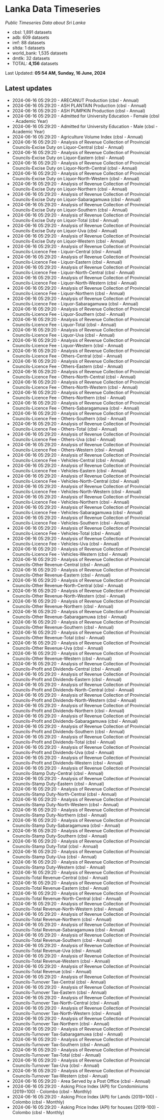 # Lanka Data Timeseries
*Public Timeseries Data about Sri Lanka*

* cbsl: 1,891 datasets
* adb: 609 datasets
* imf: 88 datasets
* sltda: 1 datasets
* world_bank: 1,535 datasets
* dmtlk: 32 datasets
* TOTAL: **4,156** datasets

Last Updated: **05:54 AM, Sunday, 16 June, 2024**

## Latest updates

* 2024-06-16 05:29:20 - ARECANUT Production (cbsl - Annual)
* 2024-06-16 05:29:20 - ASH PLANTAIN Production (cbsl - Annual)
* 2024-06-16 05:29:20 - ASH PUMPKIN Production (cbsl - Annual)
* 2024-06-16 05:29:20 - Admitted for University Education - Female (cbsl - Academic Year)
* 2024-06-16 05:29:20 - Admitted for University Education - Male (cbsl - Academic Year)
* 2024-06-16 05:29:20 - Agriculture Volume Index (cbsl - Annual)
* 2024-06-16 05:29:20 - Analysis of Revenue Collection of Provincial Councils-Excise Duty on Liquor-Central (cbsl - Annual)
* 2024-06-16 05:29:20 - Analysis of Revenue Collection of Provincial Councils-Excise Duty on Liquor-Eastern (cbsl - Annual)
* 2024-06-16 05:29:20 - Analysis of Revenue Collection of Provincial Councils-Excise Duty on Liquor-North-Central (cbsl - Annual)
* 2024-06-16 05:29:20 - Analysis of Revenue Collection of Provincial Councils-Excise Duty on Liquor-North-Western (cbsl - Annual)
* 2024-06-16 05:29:20 - Analysis of Revenue Collection of Provincial Councils-Excise Duty on Liquor-Northern (cbsl - Annual)
* 2024-06-16 05:29:20 - Analysis of Revenue Collection of Provincial Councils-Excise Duty on Liquor-Sabaragamuwa (cbsl - Annual)
* 2024-06-16 05:29:20 - Analysis of Revenue Collection of Provincial Councils-Excise Duty on Liquor-Southern (cbsl - Annual)
* 2024-06-16 05:29:20 - Analysis of Revenue Collection of Provincial Councils-Excise Duty on Liquor-Total (cbsl - Annual)
* 2024-06-16 05:29:20 - Analysis of Revenue Collection of Provincial Councils-Excise Duty on Liquor-Uva (cbsl - Annual)
* 2024-06-16 05:29:20 - Analysis of Revenue Collection of Provincial Councils-Excise Duty on Liquor-Western (cbsl - Annual)
* 2024-06-16 05:29:20 - Analysis of Revenue Collection of Provincial Councils-Licence Fee - Liquor-Central (cbsl - Annual)
* 2024-06-16 05:29:20 - Analysis of Revenue Collection of Provincial Councils-Licence Fee - Liquor-Eastern (cbsl - Annual)
* 2024-06-16 05:29:20 - Analysis of Revenue Collection of Provincial Councils-Licence Fee - Liquor-North-Central (cbsl - Annual)
* 2024-06-16 05:29:20 - Analysis of Revenue Collection of Provincial Councils-Licence Fee - Liquor-North-Western (cbsl - Annual)
* 2024-06-16 05:29:20 - Analysis of Revenue Collection of Provincial Councils-Licence Fee - Liquor-Northern (cbsl - Annual)
* 2024-06-16 05:29:20 - Analysis of Revenue Collection of Provincial Councils-Licence Fee - Liquor-Sabaragamuwa (cbsl - Annual)
* 2024-06-16 05:29:20 - Analysis of Revenue Collection of Provincial Councils-Licence Fee - Liquor-Southern (cbsl - Annual)
* 2024-06-16 05:29:20 - Analysis of Revenue Collection of Provincial Councils-Licence Fee - Liquor-Total (cbsl - Annual)
* 2024-06-16 05:29:20 - Analysis of Revenue Collection of Provincial Councils-Licence Fee - Liquor-Uva (cbsl - Annual)
* 2024-06-16 05:29:20 - Analysis of Revenue Collection of Provincial Councils-Licence Fee - Liquor-Western (cbsl - Annual)
* 2024-06-16 05:29:20 - Analysis of Revenue Collection of Provincial Councils-Licence Fee - Others-Central (cbsl - Annual)
* 2024-06-16 05:29:20 - Analysis of Revenue Collection of Provincial Councils-Licence Fee - Others-Eastern (cbsl - Annual)
* 2024-06-16 05:29:20 - Analysis of Revenue Collection of Provincial Councils-Licence Fee - Others-North-Central (cbsl - Annual)
* 2024-06-16 05:29:20 - Analysis of Revenue Collection of Provincial Councils-Licence Fee - Others-North-Western (cbsl - Annual)
* 2024-06-16 05:29:20 - Analysis of Revenue Collection of Provincial Councils-Licence Fee - Others-Northern (cbsl - Annual)
* 2024-06-16 05:29:20 - Analysis of Revenue Collection of Provincial Councils-Licence Fee - Others-Sabaragamuwa (cbsl - Annual)
* 2024-06-16 05:29:20 - Analysis of Revenue Collection of Provincial Councils-Licence Fee - Others-Southern (cbsl - Annual)
* 2024-06-16 05:29:20 - Analysis of Revenue Collection of Provincial Councils-Licence Fee - Others-Total (cbsl - Annual)
* 2024-06-16 05:29:20 - Analysis of Revenue Collection of Provincial Councils-Licence Fee - Others-Uva (cbsl - Annual)
* 2024-06-16 05:29:20 - Analysis of Revenue Collection of Provincial Councils-Licence Fee - Others-Western (cbsl - Annual)
* 2024-06-16 05:29:20 - Analysis of Revenue Collection of Provincial Councils-Licence Fee - Vehicles-Central (cbsl - Annual)
* 2024-06-16 05:29:20 - Analysis of Revenue Collection of Provincial Councils-Licence Fee - Vehicles-Eastern (cbsl - Annual)
* 2024-06-16 05:29:20 - Analysis of Revenue Collection of Provincial Councils-Licence Fee - Vehicles-North-Central (cbsl - Annual)
* 2024-06-16 05:29:20 - Analysis of Revenue Collection of Provincial Councils-Licence Fee - Vehicles-North-Western (cbsl - Annual)
* 2024-06-16 05:29:20 - Analysis of Revenue Collection of Provincial Councils-Licence Fee - Vehicles-Northern (cbsl - Annual)
* 2024-06-16 05:29:20 - Analysis of Revenue Collection of Provincial Councils-Licence Fee - Vehicles-Sabaragamuwa (cbsl - Annual)
* 2024-06-16 05:29:20 - Analysis of Revenue Collection of Provincial Councils-Licence Fee - Vehicles-Southern (cbsl - Annual)
* 2024-06-16 05:29:20 - Analysis of Revenue Collection of Provincial Councils-Licence Fee - Vehicles-Total (cbsl - Annual)
* 2024-06-16 05:29:20 - Analysis of Revenue Collection of Provincial Councils-Licence Fee - Vehicles-Uva (cbsl - Annual)
* 2024-06-16 05:29:20 - Analysis of Revenue Collection of Provincial Councils-Licence Fee - Vehicles-Western (cbsl - Annual)
* 2024-06-16 05:29:20 - Analysis of Revenue Collection of Provincial Councils-Other Revenue-Central (cbsl - Annual)
* 2024-06-16 05:29:20 - Analysis of Revenue Collection of Provincial Councils-Other Revenue-Eastern (cbsl - Annual)
* 2024-06-16 05:29:20 - Analysis of Revenue Collection of Provincial Councils-Other Revenue-North-Central (cbsl - Annual)
* 2024-06-16 05:29:20 - Analysis of Revenue Collection of Provincial Councils-Other Revenue-North-Western (cbsl - Annual)
* 2024-06-16 05:29:20 - Analysis of Revenue Collection of Provincial Councils-Other Revenue-Northern (cbsl - Annual)
* 2024-06-16 05:29:20 - Analysis of Revenue Collection of Provincial Councils-Other Revenue-Sabaragamuwa (cbsl - Annual)
* 2024-06-16 05:29:20 - Analysis of Revenue Collection of Provincial Councils-Other Revenue-Southern (cbsl - Annual)
* 2024-06-16 05:29:20 - Analysis of Revenue Collection of Provincial Councils-Other Revenue-Total (cbsl - Annual)
* 2024-06-16 05:29:20 - Analysis of Revenue Collection of Provincial Councils-Other Revenue-Uva (cbsl - Annual)
* 2024-06-16 05:29:20 - Analysis of Revenue Collection of Provincial Councils-Other Revenue-Western (cbsl - Annual)
* 2024-06-16 05:29:20 - Analysis of Revenue Collection of Provincial Councils-Profit and Dividends-Central (cbsl - Annual)
* 2024-06-16 05:29:20 - Analysis of Revenue Collection of Provincial Councils-Profit and Dividends-Eastern (cbsl - Annual)
* 2024-06-16 05:29:20 - Analysis of Revenue Collection of Provincial Councils-Profit and Dividends-North-Central (cbsl - Annual)
* 2024-06-16 05:29:20 - Analysis of Revenue Collection of Provincial Councils-Profit and Dividends-North-Western (cbsl - Annual)
* 2024-06-16 05:29:20 - Analysis of Revenue Collection of Provincial Councils-Profit and Dividends-Northern (cbsl - Annual)
* 2024-06-16 05:29:20 - Analysis of Revenue Collection of Provincial Councils-Profit and Dividends-Sabaragamuwa (cbsl - Annual)
* 2024-06-16 05:29:20 - Analysis of Revenue Collection of Provincial Councils-Profit and Dividends-Southern (cbsl - Annual)
* 2024-06-16 05:29:20 - Analysis of Revenue Collection of Provincial Councils-Profit and Dividends-Total (cbsl - Annual)
* 2024-06-16 05:29:20 - Analysis of Revenue Collection of Provincial Councils-Profit and Dividends-Uva (cbsl - Annual)
* 2024-06-16 05:29:20 - Analysis of Revenue Collection of Provincial Councils-Profit and Dividends-Western (cbsl - Annual)
* 2024-06-16 05:29:20 - Analysis of Revenue Collection of Provincial Councils-Stamp Duty-Central (cbsl - Annual)
* 2024-06-16 05:29:20 - Analysis of Revenue Collection of Provincial Councils-Stamp Duty-Eastern (cbsl - Annual)
* 2024-06-16 05:29:20 - Analysis of Revenue Collection of Provincial Councils-Stamp Duty-North-Central (cbsl - Annual)
* 2024-06-16 05:29:20 - Analysis of Revenue Collection of Provincial Councils-Stamp Duty-North-Western (cbsl - Annual)
* 2024-06-16 05:29:20 - Analysis of Revenue Collection of Provincial Councils-Stamp Duty-Northern (cbsl - Annual)
* 2024-06-16 05:29:20 - Analysis of Revenue Collection of Provincial Councils-Stamp Duty-Sabaragamuwa (cbsl - Annual)
* 2024-06-16 05:29:20 - Analysis of Revenue Collection of Provincial Councils-Stamp Duty-Southern (cbsl - Annual)
* 2024-06-16 05:29:20 - Analysis of Revenue Collection of Provincial Councils-Stamp Duty-Total (cbsl - Annual)
* 2024-06-16 05:29:20 - Analysis of Revenue Collection of Provincial Councils-Stamp Duty-Uva (cbsl - Annual)
* 2024-06-16 05:29:20 - Analysis of Revenue Collection of Provincial Councils-Stamp Duty-Western (cbsl - Annual)
* 2024-06-16 05:29:20 - Analysis of Revenue Collection of Provincial Councils-Total Revenue-Central (cbsl - Annual)
* 2024-06-16 05:29:20 - Analysis of Revenue Collection of Provincial Councils-Total Revenue-Eastern (cbsl - Annual)
* 2024-06-16 05:29:20 - Analysis of Revenue Collection of Provincial Councils-Total Revenue-North-Central (cbsl - Annual)
* 2024-06-16 05:29:20 - Analysis of Revenue Collection of Provincial Councils-Total Revenue-North-Western (cbsl - Annual)
* 2024-06-16 05:29:20 - Analysis of Revenue Collection of Provincial Councils-Total Revenue-Northern (cbsl - Annual)
* 2024-06-16 05:29:20 - Analysis of Revenue Collection of Provincial Councils-Total Revenue-Sabaragamuwa (cbsl - Annual)
* 2024-06-16 05:29:20 - Analysis of Revenue Collection of Provincial Councils-Total Revenue-Southern (cbsl - Annual)
* 2024-06-16 05:29:20 - Analysis of Revenue Collection of Provincial Councils-Total Revenue-Uva (cbsl - Annual)
* 2024-06-16 05:29:20 - Analysis of Revenue Collection of Provincial Councils-Total Revenue-Western (cbsl - Annual)
* 2024-06-16 05:29:20 - Analysis of Revenue Collection of Provincial Councils-Total Revenue (cbsl - Annual)
* 2024-06-16 05:29:20 - Analysis of Revenue Collection of Provincial Councils-Turnover Tax-Central (cbsl - Annual)
* 2024-06-16 05:29:20 - Analysis of Revenue Collection of Provincial Councils-Turnover Tax-Eastern (cbsl - Annual)
* 2024-06-16 05:29:20 - Analysis of Revenue Collection of Provincial Councils-Turnover Tax-North-Central (cbsl - Annual)
* 2024-06-16 05:29:20 - Analysis of Revenue Collection of Provincial Councils-Turnover Tax-North-Western (cbsl - Annual)
* 2024-06-16 05:29:20 - Analysis of Revenue Collection of Provincial Councils-Turnover Tax-Northern (cbsl - Annual)
* 2024-06-16 05:29:20 - Analysis of Revenue Collection of Provincial Councils-Turnover Tax-Sabaragamuwa (cbsl - Annual)
* 2024-06-16 05:29:20 - Analysis of Revenue Collection of Provincial Councils-Turnover Tax-Southern (cbsl - Annual)
* 2024-06-16 05:29:20 - Analysis of Revenue Collection of Provincial Councils-Turnover Tax-Total (cbsl - Annual)
* 2024-06-16 05:29:20 - Analysis of Revenue Collection of Provincial Councils-Turnover Tax-Uva (cbsl - Annual)
* 2024-06-16 05:29:20 - Analysis of Revenue Collection of Provincial Councils-Turnover Tax-Western (cbsl - Annual)
* 2024-06-16 05:29:20 - Area Served by a Post Office (cbsl - Annual)
* 2024-06-16 05:29:20 - Asking Price Index (API) for Condominiums (2019=100) - Colombo (cbsl - Monthly)
* 2024-06-16 05:29:20 - Asking Price Index (API) for Lands (2019=100) - Colombo (cbsl - Monthly)
* 2024-06-16 05:29:20 - Asking Price Index (API) for houses (2019-100) - Colombo (cbsl - Monthly)